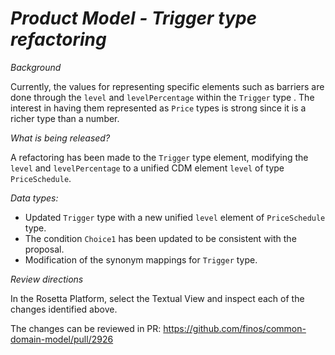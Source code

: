 # _Product Model - Trigger type refactoring_

_Background_

Currently, the values for representing specific elements such as barriers are done through the `level` and `levelPercentage` within the `Trigger` type . The interest in having them represented as `Price` types is strong since it is a richer type than a number.

_What is being released?_

A refactoring has been made to the `Trigger` type element, modifying the `level` and `levelPercentage` to a unified CDM element `level` of type `PriceSchedule`.

_Data types:_

- Updated `Trigger` type with a new unified `level` element of `PriceSchedule` type.
- The condition `Choice1` has been updated to be consistent with the proposal.
- Modification of the synonym mappings for `Trigger` type.

_Review directions_

In the Rosetta Platform, select the Textual View and inspect each of the changes identified above.

The changes can be reviewed in PR: https://github.com/finos/common-domain-model/pull/2926
